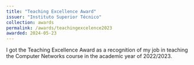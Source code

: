 ```yaml
---
title: "Teaching Excellence Award"
issuer: "Instituto Superior Técnico"
collection: awards
permalink: /awards/teachingexcelence2023
awarded: 2024-05-23
---
```


I got the Teaching Excellence Award as a recognition of my job in teaching the Computer Networks course in the academic year of 2022/2023.
